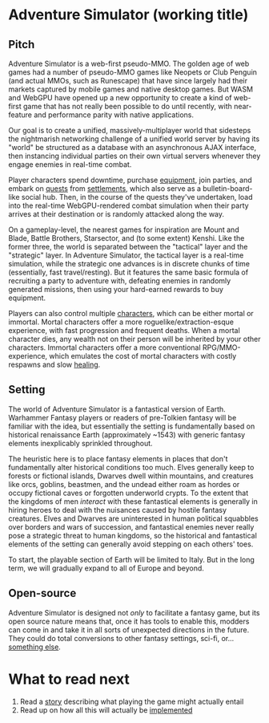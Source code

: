 # Adventure Simulator (working title)
## Pitch
Adventure Simulator is a web-first pseudo-MMO. The golden age of web games had a number of pseudo-MMO games like Neopets or Club Penguin (and actual MMOs, such as Runescape) that have since largely had their markets captured by mobile games and native desktop games. But WASM and WebGPU have opened up a new opportunity to create a kind of web-first game that has not really been possible to do until recently, with near-feature and performance parity with native applications.

Our goal is to create a unified, massively-multiplayer world that sidesteps the nightmarish networking challenge of a unified world server by having its "world" be structured as a database with an asynchronous AJAX interface, then instancing individual parties on their own virtual servers whenever they engage enemies in real-time combat.

Player characters spend downtime, purchase [equipment](Inventory.md), join parties, and embark on [quests](Quests.md) from [settlements](Settlement.md), which also serve as a bulletin-board-like social hub. Then, in the course of the quests they've undertaken, load into the real-time WebGPU-rendered combat simulation when their party arrives at their destination or is randomly attacked along the way.

On a gameplay-level, the nearest games for inspiration are Mount and Blade, Battle Brothers, Starsector, and (to some extent) Kenshi. Like the former three, the world is separated between the "tactical" layer and the "strategic" layer. In Adventure Simulator, the tactical layer is a real-time simulation, while the strategic one advances is in discrete chunks of time (essentially, fast travel/resting). But it features the same basic formula of recruiting a party to adventure with, defeating enemies in randomly generated missions, then using your hard-earned rewards to buy equipment.

Players can also control multiple [characters](Character.md), which can be either mortal or immortal. Mortal characters offer a more roguelike/extraction-esque experience, with fast progression and frequent deaths. When a mortal character dies, any wealth not on their person will be inherited by your other characters. Immortal characters offer a more conventional RPG/MMO-experience, which emulates the cost of mortal characters with costly respawns and slow [healing](Health.md).
## Setting
The world of Adventure Simulator is a fantastical version of Earth. Warhammer Fantasy players or readers of pre-Tolkien fantasy will be familiar with the idea, but essentially the setting is fundamentally based on historical renaissance Earth (approximately ~1543) with generic fantasy elements inexplicably sprinkled throughout.

The heuristic here is to place fantasy elements in places that don't fundamentally alter historical conditions too much. Elves generally keep to forests or fictional islands, Dwarves dwell within mountains, and creatures like orcs, goblins, beastmen, and the undead either roam as hordes or occupy fictional caves or forgotten underworld crypts. To the extent that the kingdoms of men *interact* with these fantastical elements is generally in hiring heroes to deal with the nuisances caused by hostile fantasy creatures. Elves and Dwarves are uninterested in human political squabbles over borders and wars of succession, and fantastical enemies never really pose a strategic threat to human kingdoms, so the historical and fantastical elements of the setting can generally avoid stepping on each others' toes.

To start, the playable section of Earth will be limited to Italy. But in the long term, we will gradually expand to all of Europe and beyond.

## Open-source
Adventure Simulator is designed not *only* to facilitate a fantasy game, but its open source nature means that, once it has tools to enable this, modders can come in and take it in all sorts of unexpected directions in the future. They could do total conversions to other fantasy settings, sci-fi, or... [something else](https://fxtwitter.com/warlockracy/status/1489001741337169926).

# What to read next
1. Read a [story](Scenario) describing what playing the game might actually entail
2. Read up on how all this will actually be [implemented](Implementation)